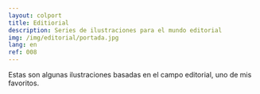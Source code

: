 ```yaml
---
layout: colport
title: Editiorial
description: Series de ilustraciones para el mundo editorial
img: /img/editorial/portada.jpg
lang: en
ref: 008
---
```


Estas son algunas ilustraciones basadas en el campo editorial, uno de mis favoritos.

<div class="section group">
        <div class="col span_6_of_12">
	  <img class="image_enlarge" src="{{ site.baseurl }}/img/editorial/bella_durmiente.jpg" alt=""/>
	</div>
	<div class="col span_6_of_12">	
	  <img class="image_enlarge" src="{{ site.baseurl }}/img/editorial/los_pajaros.jpg" alt=""/>
	</div>
</div>
<div class="section group">
	<div class="col span_3_of_12">
	</div>
	<div class="col span_6_of_12">	
	  <img class="image_enlarge" src="{{ site.baseurl }}/img/editorial/lagrimas_monstruo.jpg" alt=""/>
	</div>
</div>

